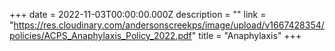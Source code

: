 +++
date = 2022-11-03T00:00:00.000Z
description = ""
link = "https://res.cloudinary.com/andersonscreekps/image/upload/v1667428354/policies/ACPS_Anaphylaxis_Policy_2022.pdf"
title = "Anaphylaxis"
+++
